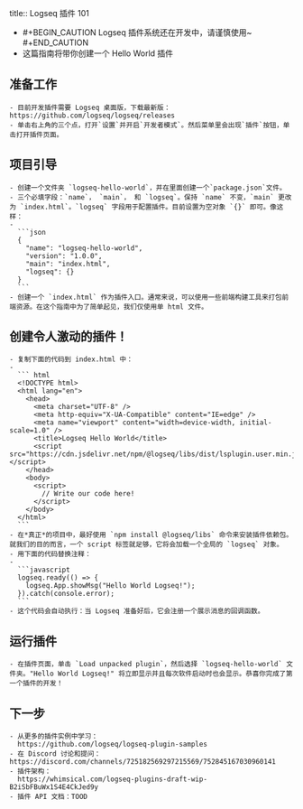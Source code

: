 title:: Logseq 插件 101

-
  #+BEGIN_CAUTION
  Logseq 插件系统还在开发中，请谨慎使用~
  #+END_CAUTION
- 这篇指南将带你创建一个 Hello World 插件
## 准备工作
	- 目前开发插件需要 Logseq 桌面版，下载最新版： https://github.com/logseq/logseq/releases
	- 单击右上角的三个点，打开`设置`并开启`开发者模式`。然后菜单里会出现`插件`按钮，单击打开插件页面。
## 项目引导
	- 创建一个文件夹 `logseq-hello-world`，并在里面创建一个`package.json`文件。
	- 三个必填字段：`name`， `main`， 和 `logseq`。保持 `name` 不变，`main` 更改为 `index.html`。`logseq` 字段用于配置插件。目前设置为空对象 `{}` 即可。像这样：
	-
	  ```json
	  {
	    "name": "logseq-hello-world",
	    "version": "1.0.0",
	    "main": "index.html",
	    "logseq": {}
	  }
	  ```
	- 创建一个 `index.html` 作为插件入口。通常来说，可以使用一些前端构建工具来打包前端资源。在这个指南中为了简单起见，我们仅使用单 html 文件。
## 创建令人激动的插件！
	- 复制下面的代码到 index.html 中：
	-
	  ``` html 
	  <!DOCTYPE html>
	  <html lang="en">
	    <head>
	      <meta charset="UTF-8" />
	      <meta http-equiv="X-UA-Compatible" content="IE=edge" />
	      <meta name="viewport" content="width=device-width, initial-scale=1.0" />
	      <title>Logseq Hello World</title>
	      <script src="https://cdn.jsdelivr.net/npm/@logseq/libs/dist/lsplugin.user.min.js"></script>
	    </head>
	    <body>
	      <script>
	        // Write our code here!
	      </script>
	    </body>
	  </html>
	  ```
	- 在*真正*的项目中，最好使用 `npm install @logseq/libs` 命令来安装插件依赖包。就我们的目的而言，一个 script 标签就足够，它将会加载一个全局的 `logseq` 对象。
	- 用下面的代码替换注释：
	-
	  ```javascript
	  logseq.ready(() => {
	    logseq.App.showMsg("Hello World Logseq!");
	  }).catch(console.error);
	  ```
	- 这个代码会自动执行：当 Logseq 准备好后，它会注册一个展示消息的回调函数。
## 运行插件
	- 在插件页面，单击 `Load unpacked plugin`，然后选择 `logseq-hello-world` 文件夹。"Hello World Logseq!" 将立即显示并且每次软件启动时也会显示。恭喜你完成了第一个插件的开发！
## 下一步
	- 从更多的插件实例中学习：
	  https://github.com/logseq/logseq-plugin-samples
	- 在 Discord 讨论和提问：https://discord.com/channels/725182569297215569/752845167030960141
	- 插件架构：
	  https://whimsical.com/logseq-plugins-draft-wip-B2iSbFBuWx1S4E4CkJed9y
	- 插件 API 文档：TOOD
